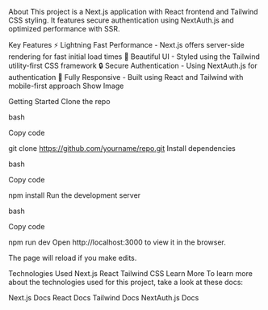 About
This project is a Next.js application with React frontend and Tailwind CSS styling. It features secure authentication using NextAuth.js and optimized performance with SSR.

Key Features
⚡️ Lightning Fast Performance - Next.js offers server-side rendering for fast initial load times
💅 Beautiful UI - Styled using the Tailwind utility-first CSS framework
🔒 Secure Authentication - Using NextAuth.js for authentication
📱 Fully Responsive - Built using React and Tailwind with mobile-first approach
Show Image

Getting Started
Clone the repo

bash

Copy code

git clone https://github.com/yourname/repo.git
Install dependencies

bash

Copy code

npm install
Run the development server

bash

Copy code

npm run dev
Open http://localhost:3000 to view it in the browser.

The page will reload if you make edits.

Technologies Used
Next.js
React
Tailwind CSS
Learn More
To learn more about the technologies used for this project, take a look at these docs:

Next.js Docs
React Docs
Tailwind Docs
NextAuth.js Docs
